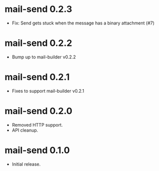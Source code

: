 mail-send 0.2.3
================================
- Fix: Send gets stuck when the message has a binary attachment (#7)

mail-send 0.2.2
================================
- Bump up to mail-builder v0.2.2
  
mail-send 0.2.1
================================
- Fixes to support mail-builder v0.2.1

mail-send 0.2.0
================================
- Removed HTTP support.
- API cleanup.

mail-send 0.1.0
================================
- Initial release.
